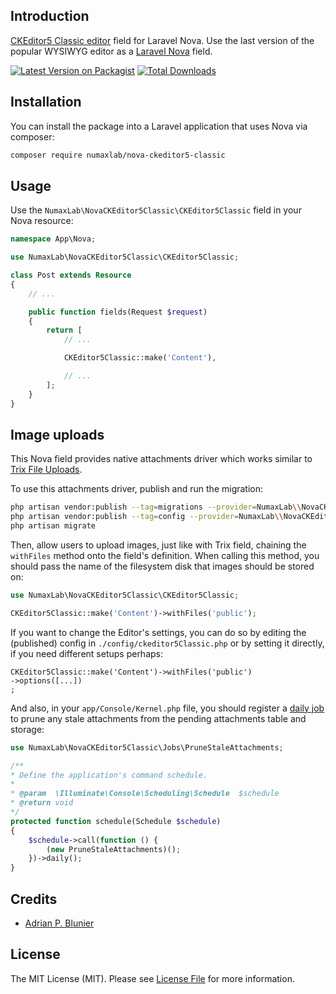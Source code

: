 ## Introduction

[CKEditor5 Classic editor](https://ckeditor.com/docs/ckeditor5/latest/builds/guides/overview.html#classic-editor) field for Laravel Nova. Use the last version of the popular WYSIWYG editor as a [Laravel Nova](https://nova.laravel.com/) field.

<a href="https://packagist.org/packages/numaxlab/nova-ckeditor5-classic"><img src="https://img.shields.io/packagist/v/numaxlab/nova-ckeditor5-classic.svg?style=flat-square" alt="Latest Version on Packagist"></img></a>
<a href="https://packagist.org/packages/numaxlab/nova-ckeditor5-classic"><img src="https://img.shields.io/packagist/dt/numaxlab/nova-ckeditor5-classic.svg?style=flat-square" alt="Total Downloads"></a>

## Installation

You can install the package into a Laravel application that uses Nova via composer:

```bash
composer require numaxlab/nova-ckeditor5-classic
```

## Usage

Use the `NumaxLab\NovaCKEditor5Classic\CKEditor5Classic` field in your Nova resource:


```php
namespace App\Nova;

use NumaxLab\NovaCKEditor5Classic\CKEditor5Classic;

class Post extends Resource
{
    // ...

    public function fields(Request $request)
    {
        return [
            // ...

            CKEditor5Classic::make('Content'),

            // ...
        ];
    }
}
```

## Image uploads

This Nova field provides native attachments driver which works similar to [Trix File Uploads](https://nova.laravel.com/docs/1.0/resources/fields.html#file-uploads).

To use this attachments driver, publish and run the migration:

```bash
php artisan vendor:publish --tag=migrations --provider=NumaxLab\\NovaCKEditor5Classic\\\FieldServiceProvider 
php artisan vendor:publish --tag=config --provider=NumaxLab\\NovaCKEditor5Classic\\FieldServiceProvider
php artisan migrate
```

Then, allow users to upload images, just like with Trix field, chaining the `withFiles` method onto the field's definition. When calling this method, you should pass the name of the filesystem disk that images should be stored on:

```php
use NumaxLab\NovaCKEditor5Classic\CKEditor5Classic;

CKEditor5Classic::make('Content')->withFiles('public');
```

If you want to change the Editor's settings, you can do so by editing the (published) config in 
`./config/ckeditor5Classic.php`
or by setting it directly, if you need different setups perhaps:
```
CKEditor5Classic::make('Content')->withFiles('public')
->options([...])
;
```

And also, in your `app/Console/Kernel.php` file, you should register a [daily job](https://laravel.com/docs/5.7/scheduling) to prune any stale attachments from the pending attachments table and storage:

```php
use NumaxLab\NovaCKEditor5Classic\Jobs\PruneStaleAttachments;

/**
* Define the application's command schedule.
*
* @param  \Illuminate\Console\Scheduling\Schedule  $schedule
* @return void
*/
protected function schedule(Schedule $schedule)
{
    $schedule->call(function () {
        (new PruneStaleAttachments)();
    })->daily();
}
```

## Credits

- [Adrian P. Blunier](https://github.com/ablunier)


## License

The MIT License (MIT). Please see [License File](LICENSE.md) for more information.
